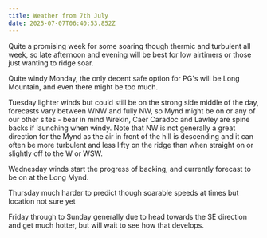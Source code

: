 ```yaml
---
title: Weather from 7th July
date: 2025-07-07T06:40:53.852Z
---
```

Quite a promising week for some soaring though thermic and turbulent all week, so late afternoon and evening will be best for low airtimers or those just wanting to ridge soar.

Quite windy Monday, the only decent safe option for PG's will be Long Mountain, and even there might be too much.  

Tuesday lighter winds but could still be on the strong side middle of the day, forecasts vary between WNW and fully NW, so Mynd might be on or any of our other sites - bear in mind Wrekin, Caer Caradoc and Lawley are spine backs if launching when windy.  Note that NW is not generally a great direction for the Mynd as the air in front of the hill is descending and it can often be more turbulent and less lifty on the ridge than when straight on or slightly off to the W or WSW.

Wednesday winds start the progress of backing, and currently forecast to be on at the Long Mynd.

Thursday much harder to predict though soarable speeds at times but location not sure yet

Friday through to Sunday generally due to head towards the SE direction and get much hotter, but will wait to see how that develops.